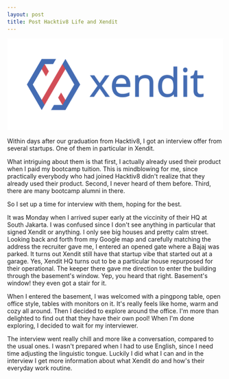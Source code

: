 ```yaml
---
layout: post
title: Post Hacktiv8 Life and Xendit
---
```


![Xendit, the Silicon Valley Startup](/images/01-xendit_logo.png)

Within days after our graduation from Hacktiv8, I got an interview offer from several startups. One of them in particular in Xendit.

What intriguing about them is that first, I actually already used their product when I paid my bootcamp tuition. This is mindblowing for me, since practically everybody who had joined Hacktiv8 didn't realize that they already used their product. Second, I never heard of them before. Third, there are many bootcamp alumni in there.

So I set up a time for interview with them, hoping for the best.

It was Monday when I arrived super early at the viccinity of their HQ at South Jakarta. I was confused since I don't see anything in particular that signed Xendit or anything. I only see big houses and pretty calm street. Looking back and forth from my Google map and carefully matching the address the recruiter gave me, I entered an opened gate where a Bajaj was parked. It turns out Xendit still have that startup vibe that started out at a garage. Yes, Xendit HQ turns out to be a particular house repurposed for their operational. The keeper there gave me direction to enter the building through the basement's window. Yep, you heard that right. Basement's window! they even got a stair for it.

When I entered the basement, I was welcomed with a pingpong table, open office style, tables with monitors on it. It's really feels like home, warm and cozy all around. Then I decided to explore around the office. I'm more than delighted to find out that they have their own pool! When I'm done exploring, I decided to wait for my interviewer.

The interview went really chill and more like a conversation, compared to the usual ones. I wasn't prepared when I had to use English, since I need time adjusting the linguistic tongue. Luckily I did what I can and in the interview I get more information about what Xendit do and how's their everyday work routine.